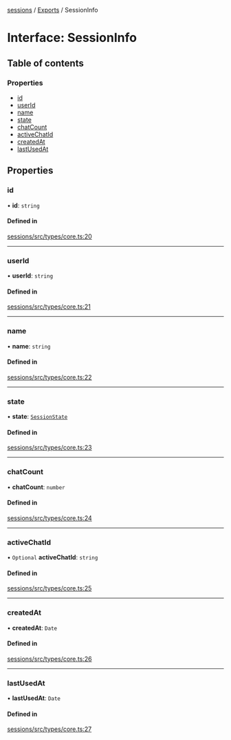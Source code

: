<!-- 
 ⚠️  AUTO-GENERATED FILE - DO NOT EDIT MANUALLY
 This file is automatically generated by scripts/docs-generator.js
 To make changes, edit the source TypeScript files or update the generator script
-->

[sessions](../../) / [Exports](../modules) / SessionInfo

# Interface: SessionInfo

## Table of contents

### Properties

- [id](SessionInfo#id)
- [userId](SessionInfo#userid)
- [name](SessionInfo#name)
- [state](SessionInfo#state)
- [chatCount](SessionInfo#chatcount)
- [activeChatId](SessionInfo#activechatid)
- [createdAt](SessionInfo#createdat)
- [lastUsedAt](SessionInfo#lastusedat)

## Properties

### id

• **id**: `string`

#### Defined in

[sessions/src/types/core.ts:20](https://github.com/woojubb/robota/blob/87419dbb26faf50d7f1d60ae717fbe215743d1f6/packages/sessions/src/types/core.ts#L20)

___

### userId

• **userId**: `string`

#### Defined in

[sessions/src/types/core.ts:21](https://github.com/woojubb/robota/blob/87419dbb26faf50d7f1d60ae717fbe215743d1f6/packages/sessions/src/types/core.ts#L21)

___

### name

• **name**: `string`

#### Defined in

[sessions/src/types/core.ts:22](https://github.com/woojubb/robota/blob/87419dbb26faf50d7f1d60ae717fbe215743d1f6/packages/sessions/src/types/core.ts#L22)

___

### state

• **state**: [`SessionState`](../enums/SessionState)

#### Defined in

[sessions/src/types/core.ts:23](https://github.com/woojubb/robota/blob/87419dbb26faf50d7f1d60ae717fbe215743d1f6/packages/sessions/src/types/core.ts#L23)

___

### chatCount

• **chatCount**: `number`

#### Defined in

[sessions/src/types/core.ts:24](https://github.com/woojubb/robota/blob/87419dbb26faf50d7f1d60ae717fbe215743d1f6/packages/sessions/src/types/core.ts#L24)

___

### activeChatId

• `Optional` **activeChatId**: `string`

#### Defined in

[sessions/src/types/core.ts:25](https://github.com/woojubb/robota/blob/87419dbb26faf50d7f1d60ae717fbe215743d1f6/packages/sessions/src/types/core.ts#L25)

___

### createdAt

• **createdAt**: `Date`

#### Defined in

[sessions/src/types/core.ts:26](https://github.com/woojubb/robota/blob/87419dbb26faf50d7f1d60ae717fbe215743d1f6/packages/sessions/src/types/core.ts#L26)

___

### lastUsedAt

• **lastUsedAt**: `Date`

#### Defined in

[sessions/src/types/core.ts:27](https://github.com/woojubb/robota/blob/87419dbb26faf50d7f1d60ae717fbe215743d1f6/packages/sessions/src/types/core.ts#L27)
